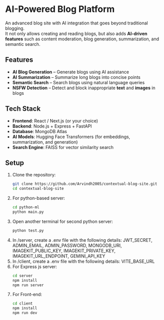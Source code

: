 # AI-Powered Blog Platform

An advanced blog site with AI integration that goes beyond traditional blogging.  
It not only allows creating and reading blogs, but also adds **AI-driven features** such as content moderation, blog generation, summarization, and semantic search.

## Features
- **AI Blog Generation** – Generate blogs using AI assistance  
- **AI Summarization** – Summarize long blogs into concise points  
- **Semantic Search** – Search blogs using natural language queries  
- **NSFW Detection** – Detect and block inappropriate **text** and **images** in blogs  

## Tech Stack
- **Frontend**: React / Next.js (or your choice)  
- **Backend**: Node.js + Express + FastAPI  
- **Database**: MongoDB Atlas  
- **AI Models**: Hugging Face Transformers (for embeddings, summarization, and generation)  
- **Search Engine**: FAISS for vector similarity search  

## Setup
1. Clone the repository:
   ```bash
   git clone https://github.com/Arvindh2005/contextual-blog-site.git
   cd contextual-blog-site

2. For python-based server:
   ```bash
   cd python-ml
   python main.py
3. Open another terminal for second python server:
   ```bash
   python test.py
4. In /server, create a .env file with the following details: JWT_SECRET, ADMIN_EMAIL, ADMIN_PASSWORD, MONGODB_URI, IMAGEKIT_PUBLIC_KEY, IMAGEKIT_PRIVATE_KEY, IMAGEKIT_URL_ENDPOINT, GEMINI_API_KEY
5. In /client, create a .env file with the following details: VITE_BASE_URL
6. For Express js server:
   ```bash
   cd server
   npm install
   npm run server
7. For Front-end:
   ```bash
   cd client
   npm install
   npm run dev
    

   
   

